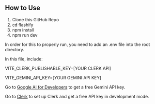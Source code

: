 ## How to Use 
1. Clone this GitHub Repo
2. cd flashify
3. npm install
4. npm run dev

In order for this to properly run, you need to add an .env file into the root directory. 

In this file, include: 

VITE_CLERK_PUBLISHABLE_KEY=[YOUR CLERK API] 

VITE_GEMINI_API_KEY=[YOUR GEMINI API KEY]

Go to [Google AI for Developers](https://ai.google.dev/gemini-api/docs/api-key) to get a free Gemini API key. 

Go to [Clerk](https://clerk.com/docs/quickstarts/react) to set up Clerk and get a free API key in development mode. 
